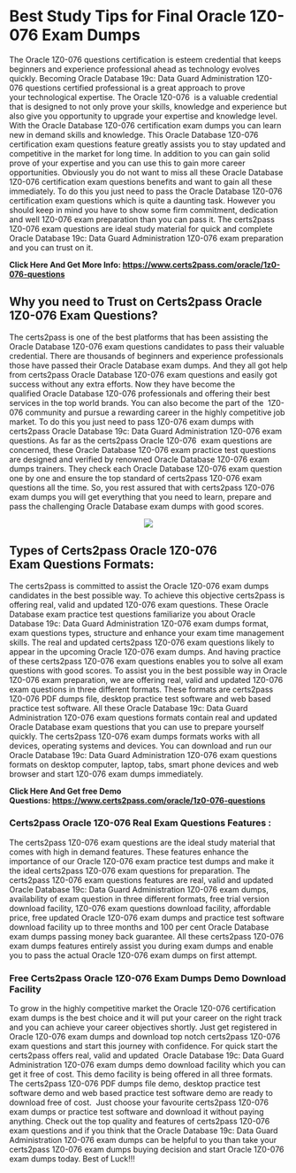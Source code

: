 <h1><strong>Best Study Tips for Final Oracle 1Z0-076 Exam Dumps</strong></h1>

<p>The Oracle 1Z0-076 questions certification is esteem credential that keeps beginners and experience professional ahead as technology evolves quickly. Becoming Oracle Database 19c: Data Guard Administration 1Z0-076 questions certified professional is a great approach to prove your technological expertise. The Oracle 1Z0-076  is a valuable credential that is designed to not only prove your skills, knowledge and experience but also give you opportunity to upgrade your expertise and knowledge level. With the Oracle Database 1Z0-076 certification exam dumps you can learn new in demand skills and knowledge. This Oracle Database 1Z0-076 certification exam questions feature greatly assists you to stay updated and competitive in the market for long time. In addition to you can gain solid prove of your expertise and you can use this to gain more career opportunities. Obviously you do not want to miss all these Oracle Database 1Z0-076 certification exam questions benefits and want to gain all these immediately. To do this you just need to pass the Oracle Database 1Z0-076 certification exam questions which is quite a daunting task. However you should keep in mind you have to show some firm commitment, dedication and well 1Z0-076 exam preparation than you can pass it. The certs2pass 1Z0-076 exam questions are ideal study material for quick and complete Oracle Database 19c: Data Guard Administration 1Z0-076 exam preparation and you can trust on it.</p>

<p><strong>Click Here And Get More Info: <a href="https://www.certs2pass.com/oracle/1z0-076-questions">https://www.certs2pass.com/oracle/1z0-076-questions</a></strong></p>

<h2><strong>Why you need to Trust on Certs2pass Oracle 1Z0-076 Exam Questions?</strong></h2>

<p>The certs2pass is one of the best platforms that has been assisting the Oracle Database 1Z0-076 exam questions candidates to pass their valuable credential. There are thousands of beginners and experience professionals those have passed their Oracle Database exam dumps. And they all got help from certs2pass Oracle Database 1Z0-076 exam questions and easily got success without any extra efforts. Now they have become the qualified Oracle Database 1Z0-076 professionals and offering their best services in the top world brands. You can also become the part of the  1Z0-076 community and pursue a rewarding career in the highly competitive job market. To do this you just need to pass 1Z0-076 exam dumps with certs2pass Oracle Database 19c: Data Guard Administration 1Z0-076 exam questions. As far as the certs2pass Oracle 1Z0-076  exam questions are concerned, these Oracle Database 1Z0-076 exam practice test questions are designed and verified by renowned Oracle Database 1Z0-076 exam dumps trainers. They check each Oracle Database 1Z0-076 exam question one by one and ensure the top standard of certs2pass 1Z0-076 exam questions all the time. So, you rest assured that with certs2pass 1Z0-076 exam dumps you will get everything that you need to learn, prepare and pass the challenging Oracle Database exam dumps with good scores.</p>

<p style="text-align: center;"><img src="https://i.ibb.co/KqxymRr/161103-143.jpg" /></p>

<h2><strong>Types of Certs2pass Oracle 1Z0-076 Exam Questions Formats:</strong></h2>

<p>The certs2pass is committed to assist the Oracle 1Z0-076 exam dumps candidates in the best possible way. To achieve this objective certs2pass is offering real, valid and updated 1Z0-076 exam questions. These Oracle Database exam practice test questions familiarize you about Oracle Database 19c: Data Guard Administration 1Z0-076 exam dumps format, exam questions types, structure and enhance your exam time management skills. The real and updated certs2pass 1Z0-076 exam questions likely to appear in the upcoming Oracle 1Z0-076 exam dumps. And having practice of these certs2pass 1Z0-076 exam questions enables you to solve all exam questions with good scores. To assist you in the best possible way in Oracle 1Z0-076 exam preparation, we are offering real, valid and updated 1Z0-076 exam questions in three different formats. These formats are certs2pass 1Z0-076 PDF dumps file, desktop practice test software and web based practice test software. All these Oracle Database 19c: Data Guard Administration 1Z0-076 exam questions formats contain real and updated Oracle Database exam questions that you can use to prepare yourself quickly. The certs2pass 1Z0-076 exam dumps formats works with all devices, operating systems and devices. You can download and run our Oracle Database 19c: Data Guard Administration 1Z0-076 exam questions formats on desktop computer, laptop, tabs, smart phone devices and web browser and start 1Z0-076 exam dumps immediately.</p>

<p><strong>Click Here And Get free Demo Questions: <a href="https://www.certs2pass.com/oracle/1z0-076-questions">https://www.certs2pass.com/oracle/1z0-076-questions</a></strong></p>

<h3><strong>Certs2pass Oracle 1Z0-076 Real Exam Questions Features :</strong></h3>

<p>The certs2pass 1Z0-076 exam questions are the ideal study material that comes with high in demand features. These features enhance the importance of our Oracle 1Z0-076 exam practice test dumps and make it the ideal certs2pass 1Z0-076 exam questions for preparation. The certs2pass 1Z0-076 exam questions features are real, valid and updated Oracle Database 19c: Data Guard Administration 1Z0-076 exam dumps, availability of exam question in three different formats, free trial version download facility, 1Z0-076 exam questions download facility, affordable price, free updated Oracle 1Z0-076 exam dumps and practice test software download facility up to three months and 100 per cent Oracle Database exam dumps passing money back guarantee. All these certs2pass 1Z0-076 exam dumps features entirely assist you during exam dumps and enable you to pass the actual Oracle 1Z0-076 exam dumps on first attempt.</p>

<h3><strong>Free Certs2pass Oracle 1Z0-076 Exam Dumps Demo Download Facility</strong></h3>

<p>To grow in the highly competitive market the Oracle 1Z0-076 certification exam dumps is the best choice and it will put your career on the right track and you can achieve your career objectives shortly. Just get registered in Oracle 1Z0-076 exam dumps and download top notch certs2pass 1Z0-076 exam questions and start this journey with confidence. For quick start the certs2pass offers real, valid and updated  Oracle Database 19c: Data Guard Administration 1Z0-076 exam dumps demo download facility which you can get it free of cost. This demo facility is being offered in all three formats. The certs2pass 1Z0-076 PDF dumps file demo, desktop practice test software demo and web based practice test software demo are ready to download free of cost.  Just choose your favourite certs2pass 1Z0-076 exam dumps or practice test software and download it without paying anything. Check out the top quality and features of certs2pass 1Z0-076 exam questions and if you think that the Oracle Database 19c: Data Guard Administration 1Z0-076 exam dumps can be helpful to you than take your certs2pass 1Z0-076 exam dumps buying decision and start Oracle 1Z0-076 exam dumps today. Best of Luck!!!</p>

<p> </p>
